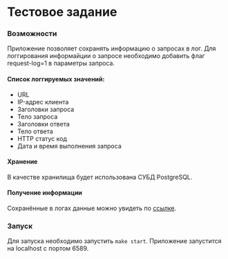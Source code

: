 # Тестовое задание

### Возможности

Приложение позволяет сохранять информацию о запросах в лог. Для логгирования информайции о запросе необходимо добавить флаг request-log=1 в параметры запроса.

#### Список логгируемых значений:
- URL
- IP-адрес клиента
- Заголовки запроса
- Тело запроса
- Заголовки ответа
- Тело ответа
- HTTP статус код
- Дата и время выполнения запроса

#### Хранение
В качестве хранилища будет использована СУБД PostgreSQL.

#### Получение информации
Сохранённые в логах данные можно увидеть по [ссылке](http://localhost:6589/admin/http-log).

### Запуск
Для запуска необходимо запустить `make start`. Приложение запустится на localhost с портом 6589.